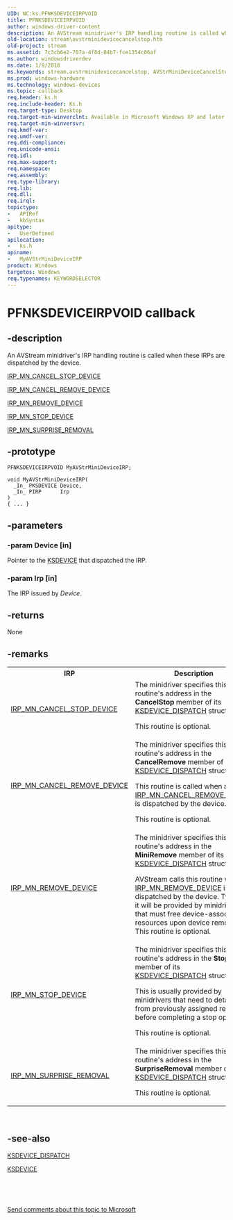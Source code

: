 ```yaml
---
UID: NC:ks.PFNKSDEVICEIRPVOID
title: PFNKSDEVICEIRPVOID
author: windows-driver-content
description: An AVStream minidriver's IRP handling routine is called when these IRPs are dispatched by the device.IRP_MN_CANCEL_STOP_DEVICEIRP_MN_CANCEL_REMOVE_DEVICEIRP_MN_REMOVE_DEVICEIRP_MN_STOP_DEVICEIRP_MN_SURPRISE_REMOVAL
old-location: stream\avstrminidevicecancelstop.htm
old-project: stream
ms.assetid: 7c3cb6e2-707a-4f8d-84b7-fce1354c06af
ms.author: windowsdriverdev
ms.date: 1/9/2018
ms.keywords: stream.avstrminidevicecancelstop, AVStrMiniDeviceCancelStop, MyAVStrMiniDeviceIRP routine [Streaming Media Devices], MyAVStrMiniDeviceIRP, PFNKSDEVICEIRPVOID, PFNKSDEVICEIRPVOID, ks/MyAVStrMiniDeviceIRP, avstclbk_5b19ddf6-52f4-4d93-b5e1-7d7b5a41fe8b.xml
ms.prod: windows-hardware
ms.technology: windows-devices
ms.topic: callback
req.header: ks.h
req.include-header: Ks.h
req.target-type: Desktop
req.target-min-winverclnt: Available in Microsoft Windows XP and later operating systems and DirectX 8.0 and later DirectX versions.
req.target-min-winversvr: 
req.kmdf-ver: 
req.umdf-ver: 
req.ddi-compliance: 
req.unicode-ansi: 
req.idl: 
req.max-support: 
req.namespace: 
req.assembly: 
req.type-library: 
req.lib: 
req.dll: 
req.irql: 
topictype:
-	APIRef
-	kbSyntax
apitype:
-	UserDefined
apilocation:
-	ks.h
apiname:
-	MyAVStrMiniDeviceIRP
product: Windows
targetos: Windows
req.typenames: KEYWORDSELECTOR
---
```


# PFNKSDEVICEIRPVOID callback


## -description


An AVStream minidriver's IRP handling routine is called when these IRPs are dispatched by the device.


<a href="https://msdn.microsoft.com/library/windows/hardware/ff550826">IRP_MN_CANCEL_STOP_DEVICE</a>



<a href="https://msdn.microsoft.com/library/windows/hardware/ff550823">IRP_MN_CANCEL_REMOVE_DEVICE</a>



<a href="https://msdn.microsoft.com/library/windows/hardware/ff551738">IRP_MN_REMOVE_DEVICE</a>



<a href="https://msdn.microsoft.com/library/windows/hardware/ff551755">IRP_MN_STOP_DEVICE</a>



<a href="https://msdn.microsoft.com/library/windows/hardware/ff551760">IRP_MN_SURPRISE_REMOVAL</a>



## -prototype


````
PFNKSDEVICEIRPVOID MyAVStrMiniDeviceIRP;

void MyAVStrMiniDeviceIRP(
  _In_ PKSDEVICE Device,
  _In_ PIRP      Irp
)
{ ... }
````


## -parameters




### -param Device [in]

Pointer to the <a href="..\ks\ns-ks-_ksdevice.md">KSDEVICE</a> that dispatched the IRP.


### -param Irp [in]

The IRP issued by <i>Device</i>.


## -returns


None



## -remarks


<table>
<tr>
<th>IRP</th>
<th>Description</th>
</tr>
<tr>
<td>
<a href="https://msdn.microsoft.com/library/windows/hardware/ff550826">IRP_MN_CANCEL_STOP_DEVICE</a>
</td>
<td>
The minidriver specifies this routine's address in the <b>CancelStop</b> member of its <a href="..\ks\ns-ks-_ksdevice_dispatch.md">KSDEVICE_DISPATCH</a> structure.

This routine is optional.

</td>
</tr>
<tr>
<td>
<a href="https://msdn.microsoft.com/library/windows/hardware/ff550823">IRP_MN_CANCEL_REMOVE_DEVICE</a>
</td>
<td>
The minidriver specifies this routine's address in the <b>CancelRemove</b> member of its <a href="..\ks\ns-ks-_ksdevice_dispatch.md">KSDEVICE_DISPATCH</a> structure.

This routine is called when an <a href="https://msdn.microsoft.com/library/windows/hardware/ff550823">IRP_MN_CANCEL_REMOVE_DEVICE</a> is dispatched by the device.

This routine is optional.

</td>
</tr>
<tr>
<td>
<a href="https://msdn.microsoft.com/library/windows/hardware/ff551738">IRP_MN_REMOVE_DEVICE</a>
</td>
<td>
The minidriver specifies this routine's address in the <b>MiniRemove</b> member of its <a href="..\ks\ns-ks-_ksdevice_dispatch.md">KSDEVICE_DISPATCH</a> structure.

AVStream calls this routine when an <a href="https://msdn.microsoft.com/library/windows/hardware/ff551738">IRP_MN_REMOVE_DEVICE</a> is dispatched by the device. Typically, it will be provided by minidrivers that must free device-associated resources upon device removal. This routine is optional.

</td>
</tr>
<tr>
<td>
<a href="https://msdn.microsoft.com/library/windows/hardware/ff551755">IRP_MN_STOP_DEVICE</a>
</td>
<td>
The minidriver specifies this routine's address in the <b>Stop</b> member of its <a href="..\ks\ns-ks-_ksdevice_dispatch.md">KSDEVICE_DISPATCH</a> structure.

This is usually provided by minidrivers that need to detach from previously assigned resources before completing a stop operation.

This routine is optional.

</td>
</tr>
<tr>
<td>
<a href="https://msdn.microsoft.com/library/windows/hardware/ff551760">IRP_MN_SURPRISE_REMOVAL</a>
</td>
<td>
The minidriver specifies this routine's address in the <b>SurpriseRemoval</b> member of its <a href="..\ks\ns-ks-_ksdevice_dispatch.md">KSDEVICE_DISPATCH</a> structure.

This routine is optional.

</td>
</tr>
</table> 



## -see-also

<a href="..\ks\ns-ks-_ksdevice_dispatch.md">KSDEVICE_DISPATCH</a>

<a href="..\ks\ns-ks-_ksdevice.md">KSDEVICE</a>

 

 

<a href="mailto:wsddocfb@microsoft.com?subject=Documentation%20feedback [stream\stream]:%20PFNKSDEVICEIRPVOID routine%20 RELEASE:%20(1/9/2018)&amp;body=%0A%0APRIVACY STATEMENT%0A%0AWe use your feedback to improve the documentation. We don't use your email address for any other purpose, and we'll remove your email address from our system after the issue that you're reporting is fixed. While we're working to fix this issue, we might send you an email message to ask for more info. Later, we might also send you an email message to let you know that we've addressed your feedback.%0A%0AFor more info about Microsoft's privacy policy, see http://privacy.microsoft.com/en-us/default.aspx." title="Send comments about this topic to Microsoft">Send comments about this topic to Microsoft</a>

